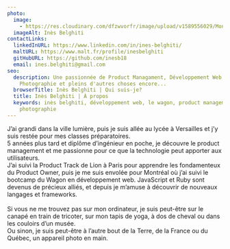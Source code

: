 ```yaml
---
photo:
  image:
    - https://res.cloudinary.com/dfzwvorfr/image/upload/v1589556029/MonSite/Divers/me_yx65i2.jpg
  imageAlt: Inès Belghiti
contactLinks:
  linkedInURL: https://www.linkedin.com/in/ines-belghiti/
  maltURL: https://www.malt.fr/profile/inesbelghiti
  gitHubURL: https://github.com/inesb18
  email: ines.belghiti@gmail.com
seo:
  description: Une passionnée de Product Managament, Développement Web,
    Photographie et pleins d'autres choses encore...
  browserTitle: Inès Belghiti | Qui suis-je?
  title: Inès Belghiti | À propos
  keywords: inès belghiti, développement web, le wagon, product management, tech,
    photographie
---
```

J’ai grandi dans la ville lumière, puis je suis allée au lycée à Versailles et j’y suis restée pour mes classes préparatoires.\
5 années plus tard et diplôme d’ingénieur en poche, je découvre le product management et me passionne pour ce que la technologie peut apporter aux utilisateurs.\
J’ai suivi la Product Track de Lion à Paris pour apprendre les fondamenteux du Product Owner, puis je me suis envolée pour Montréal où j’ai suivi le bootcamp du Wagon en développement web. JavaScript et Ruby sont devenus de précieux alliés, et depuis je m’amuse à découvrir de nouveaux langages et frameworks.\
\
Si vous ne me trouvez pas sur mon ordinateur, je suis peut-être sur le canapé en train de tricoter, sur mon tapis de yoga, à dos de cheval ou dans les couloirs d’un musée.\
Ou sinon, je suis peut-être à l’autre bout de la Terre, de la France ou du Québec, un appareil photo en main.